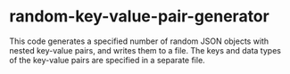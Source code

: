 # random-key-value-pair-generator
This code generates a specified number of random JSON objects with nested key-value pairs, and writes them to a file. The keys and data types of the key-value pairs are specified in a separate file.
